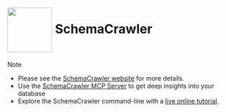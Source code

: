 # <img src="https://raw.githubusercontent.com/schemacrawler/SchemaCrawler/main/schemacrawler-website/src/site/resources/images/schemacrawler_logo.png" height="100px" width="100px" valign="middle"/> SchemaCrawler

> [!NOTE]  
> * Please see the [SchemaCrawler website](https://www.schemacrawler.com/) for more details.
> * Use the [SchemaCrawler MCP Server](https://github.com/schemacrawler/SchemaCrawler-MCP-Server-Usage) to get deep insights into your database
> * Explore the SchemaCrawler command-line with a [live online tutorial](https://killercoda.com/schemacrawler).
